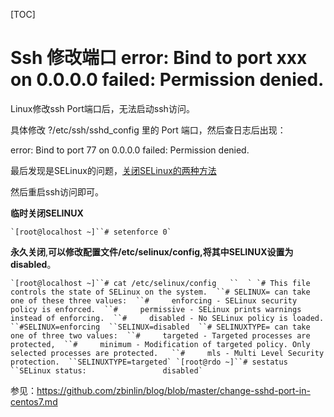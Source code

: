[TOC]

# Ssh 修改端口 error: Bind to port xxx on 0.0.0.0 failed: Permission denied.



Linux修改ssh Port端口后，无法启动ssh访问。

具体修改 ?/etc/ssh/sshd_config 里的 Port 端口，然后查日志后出现：

error: Bind to port 77 on 0.0.0.0 failed: Permission denied.

最后发现是SELinux的问题，[关闭SELinux的两种方法](https://www.jiloc.com/41566.html)

然后重启ssh访问即可。



**临时关闭SELINUX**



```
`[root@localhost ~]``# setenforce 0`
```

**永久关闭**,**可以修改配置文件/etc/selinux/config,将其中SELINUX设置为disabled**。



```
`[root@localhost ~]``# cat /etc/selinux/config   ``  ` `# This file controls the state of SELinux on the system.  ``# SELINUX= can take one of these three values:  ``#     enforcing - SELinux security policy is enforced.  ``#     permissive - SELinux prints warnings instead of enforcing.  ``#     disabled - No SELinux policy is loaded.  ``#SELINUX=enforcing  ``SELINUX=disabled  ``# SELINUXTYPE= can take one of three two values:  ``#     targeted - Targeted processes are protected,  ``#     minimum - Modification of targeted policy. Only selected processes are protected.   ``#     mls - Multi Level Security protection.  ``SELINUXTYPE=targeted` `[root@rdo ~]``# sestatus  ``SELinux status:                 disabled`
```









参见：https://github.com/zbinlin/blog/blob/master/change-sshd-port-in-centos7.md

